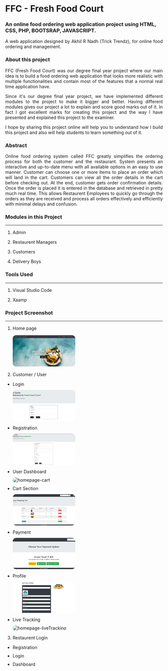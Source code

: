 # FFC - Fresh Food Court 
### An online food ordering web application project using HTML, CSS, PHP, BOOTSRAP, JAVASCRIPT. 

<p style="text-align:justify;">A web application designed by Akhil R Nadh (Trick Trendz), for online food ordering and management.</p>

### About this project

<p style="text-align:justify;">FFC (Fresh Food Court) was our degree final year project where our main idea is to build a food ordering web application that looks more realistic with multiple functionalities and contain most of the features that a normal real time application have.</p>

<p style="text-align:justify;">Since it's our degree final year project, we have implemented different modules to the project to make it bigger and better. Having different modules gives our project a lot to explain and score good marks out of it. In fact I got excellent marks for creating this project and the way I have presented and explained this project to the examiner.</p>

<p style="text-align:justify;">I hope by sharing this project online will help you to understand how I build this project and also will help students to learn something out of it.</p>

### Abstract
<p style="text-align:justify;">Online food ordering system called FFC greatly simplifies the ordering process for both the customer and the restaurant. System presents an interactive and up-to-date menu with all available options in an easy to use manner. Customer can choose one or more items to place an order which will land in the cart. Customers can view all the order details in the cart before checking out. At the end, customer gets order confirmation details. Once the order is placed it is entered in the database and retrieved in pretty much real time. This allows Restaurent Employees to quickly go through the orders as they are received and process all orders effectively and efficiently with minimal delays and confusion.</p>

### Modules in this Project
-----
1. Admin

2. Restaurent Managers

3. Customers

4. Delivery Boys

### Tools Used
-----
1. Visual Studio Code

2. Xaamp

### Project Screenshot
------------
<style>
    li{margin-block:10px;}
    img{
        height:100px;
        width:200px;
        object-fit:cover;
        border-radius:10px;
    }
</style>

1. Home page

<ul>
   <img src='Project_Screenshots/home.png' alt='homepage-login'>
</ul>

2. Customer / User

<ul>
   <li>
      Login
   </li>
   <img src='Project_Screenshots/login.png' alt='homepage-login'>
   <li>
      Registration
   </li>
   <img src='Project_Screenshots/signup.png' alt='homepage-registration'>
   <li>
      User Dashboard
   </li>
   <img src='Project_Screenshots/userDashboard.png' alt='homepage-cart'>
   <li>
      Cart Section
   </li>
   <img src='Project_Screenshots/cart.png' alt='homepage-cart'>
   <li>
      Payment
   </li>
   <img src='Project_Screenshots/payment.png' alt='homepage-payment'>
   <li>
      Profile
   </li>
   <img src='Project_Screenshots/profile.png' alt='homepage-profile'>
   <li>
      Live Tracking
   </li>
   <img src='' alt='homepage-liveTracking'>
</ul>

3. Restaurent Login

<ul>
<li>
Registration
</li>
<li>
Login
</li>
<li>
Dashboard
</li>
</ul>

